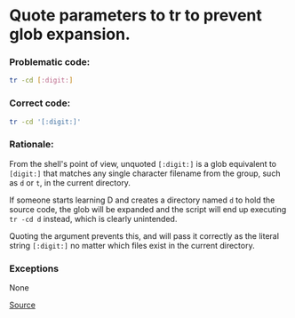 # Quote parameters to tr to prevent glob expansion.

### Problematic code:

```sh
tr -cd [:digit:]
```

### Correct code:

```sh
tr -cd '[:digit:]'
```

### Rationale:

From the shell's point of view, unquoted `[:digit:]` is a glob equivalent to `[digit:]` that matches any single character filename from the group, such as `d` or `t`, in the current directory. 

If someone starts learning D and creates a directory named `d` to hold the source code, the glob will be expanded and the script will end up executing `tr -cd d` instead, which is clearly unintended.

Quoting the argument prevents this, and will pass it correctly as the literal string `[:digit:]` no matter which files exist in the current directory.

### Exceptions

None

[Source](https://github.com/koalaman/shellcheck/wiki/SC2060)

